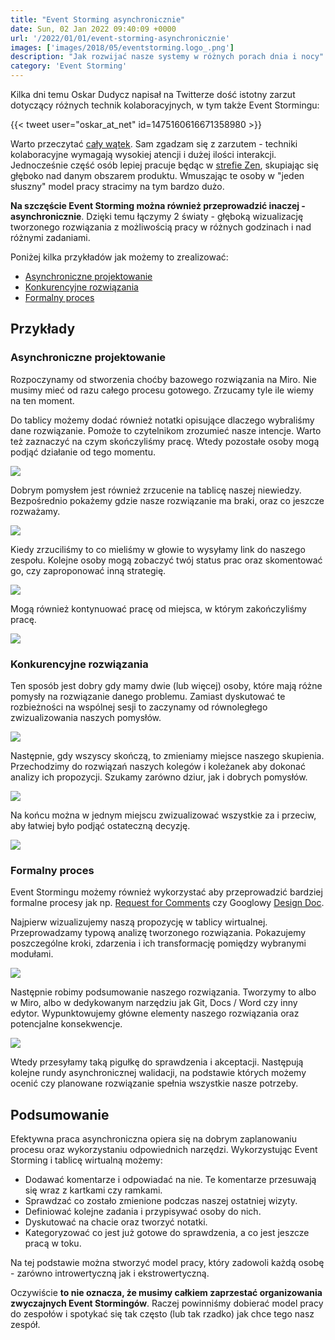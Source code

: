 ```yaml
---
title: "Event Storming asynchronicznie"
date: Sun, 02 Jan 2022 09:40:09 +0000
url: '/2022/01/01/event-storming-asynchronicznie'
images: ['images/2018/05/eventstorming.logo_.png']
description: "Jak rozwijać nasze systemy w różnych porach dnia i nocy"
category: 'Event Storming'
---
```


Kilka dni temu Oskar Dudycz napisał na Twitterze dość istotny zarzut dotyczący różnych technik kolaboracyjnych, w tym także Event Stormingu:

{{< tweet user="oskar_at_net" id=1475160616671358980 >}}

Warto przeczytać [cały wątek](https://twitter.com/oskar_at_net/status/1475153807910879232). Sam zgadzam się z zarzutem - techniki kolaboracyjne wymagają wysokiej atencji i dużej ilości interakcji. Jednocześnie część osób lepiej pracuje będąc w [strefie Zen](https://www.zenprogrammer.org/en/10-rules-of-a-zen-programmer.html), skupiając się głęboko nad danym obszarem produktu. Wmuszając te osoby w "jeden słuszny" model pracy stracimy na tym bardzo dużo.

**Na szczęście Event Storming można również przeprowadzić inaczej - asynchronicznie**. Dzięki temu łączymy 2 światy - głęboką wizualizację tworzonego rozwiązania z możliwością pracy w różnych godzinach i nad różnymi zadaniami. 


Poniżej kilka przykładów jak możemy to zrealizować:

- [Asynchroniczne projektowanie](#asynchroniczne-projektowanie)
- [Konkurencyjne rozwiązania](#konkurencyjne-rozwiązania)
- [Formalny proces](#formalny-proces)

## Przykłady

### Asynchroniczne projektowanie

Rozpoczynamy od stworzenia choćby bazowego rozwiązania na Miro. Nie musimy mieć od razu całego procesu gotowego. Zrzucamy tyle ile wiemy na ten moment. 

Do tablicy możemy dodać również notatki opisujące dlaczego wybraliśmy dane rozwiązanie. Pomoże to  czytelnikom zrozumieć nasze intencje. Warto też zaznaczyć na czym skończyliśmy pracę. Wtedy pozostałe osoby mogą podjąć działanie od tego momentu.

[![](async-1.jpg)](async-1.jpg)

Dobrym pomysłem jest również zrzucenie na tablicę naszej niewiedzy. Bezpośrednio pokażemy gdzie nasze rozwiązanie ma braki, oraz co jeszcze rozważamy.

[![](async-2.png)](async-2.png)

Kiedy zrzuciliśmy to co mieliśmy w głowie to wysyłamy link do naszego zespołu. Kolejne osoby mogą zobaczyć twój status prac oraz skomentować go, czy zaproponować inną strategię. 

[![](async-3.png)](async-3.png)

Mogą również kontynuować pracę od miejsca, w którym zakończyliśmy pracę. 

[![](async-4.jpg)](async-4.jpg)


### Konkurencyjne rozwiązania

Ten sposób jest dobry gdy mamy dwie (lub więcej) osoby, które mają różne pomysły na rozwiązanie danego problemu. Zamiast dyskutować te rozbieżności na wspólnej sesji to zaczynamy od równoległego zwizualizowania naszych pomysłów.

[![](comp-1.jpg)](comp-1.jpg)

Następnie, gdy wszyscy skończą, to zmieniamy miejsce naszego skupienia. Przechodzimy do rozwiązań naszych kolegów i koleżanek aby dokonać analizy ich propozycji. Szukamy zarówno dziur, jak i dobrych pomysłów.  

[![](comp-2.jpg)](comp-2.jpg)

Na końcu można w jednym miejscu zwizualizować wszystkie za i przeciw, aby łatwiej było podjąć ostateczną decyzję.

[![](comp-3.jpg)](comp-3.jpg)

### Formalny proces

Event Stormingu możemy również wykorzystać aby przeprowadzić bardziej formalne procesy jak np. [Request for Comments](https://blog.pragmaticengineer.com/scaling-engineering-teams-via-writing-things-down-rfcs/) czy Googlowy [Design Doc](https://luanjunyi.medium.com/how-do-i-write-engineering-design-docs-in-google-an-example-f19febe0297c).

Najpierw wizualizujemy naszą propozycję w tablicy wirtualnej. Przeprowadzamy typową analizę tworzonego rozwiązania. Pokazujemy poszczególne kroki, zdarzenia i ich transformację pomiędzy wybranymi modułami. 

[![](rfc-1.jpg)](rfc-1.jpg)

Następnie robimy podsumowanie naszego rozwiązania. Tworzymy to albo w Miro, albo w dedykowanym narzędziu jak Git, Docs / Word czy inny edytor. Wypunktowujemy główne elementy naszego rozwiązania oraz potencjalne konsekwencje. 

[![](rfc-2.png)](rfc-2.png)

Wtedy przesyłamy taką pigułkę do sprawdzenia i akceptacji. Następują kolejne rundy asynchronicznej walidacji, na podstawie których możemy ocenić czy planowane rozwiązanie spełnia wszystkie nasze potrzeby.

## Podsumowanie

Efektywna praca asynchroniczna opiera się na dobrym zaplanowaniu procesu oraz wykorzystaniu odpowiednich narzędzi. Wykorzystując Event Storming i tablicę wirtualną możemy:

- Dodawać komentarze i odpowiadać na nie. Te komentarze przesuwają się wraz z kartkami czy ramkami.
- Sprawdzać co zostało zmienione podczas naszej ostatniej wizyty.
- Definiować kolejne zadania i przypisywać osoby do nich.
- Dyskutować na chacie oraz tworzyć notatki.
- Kategoryzować co jest już gotowe do sprawdzenia, a co jest jeszcze pracą w toku.

Na tej podstawie można stworzyć model pracy, który zadowoli każdą osobę - zarówno introwertyczną jak i ekstrowertyczną.

Oczywiście **to nie oznacza, że musimy całkiem zaprzestać organizowania zwyczajnych Event Stormingów**. Raczej powinniśmy dobierać model pracy do zespołów i spotykać się tak często (lub tak rzadko) jak chce tego nasz zespół.